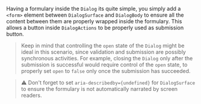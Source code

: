 Having a formulary inside the `Dialog` its quite simple, you simply add a `<form>` element between `DialogSurface` and `DialogBody` to ensure all the content between them are properly wrapped inside the formulary. This allows a button inside `DialogActions` to be properly used as submission button.

> Keep in mind that controlling the `open` state of the `Dialog` might be ideal in this scenario, since validation and submission are possibly synchronous activities. For example, closing the `Dialog` only after the submission is successful would require control of the `open` state, to properly set `open` to `false` only once the submission has succeeded.

> ⚠️ Don't forget to set `aria-describedby={undefined}` for `DialogSurface` to ensure the formulary is not automatically narrated by screen readers.
